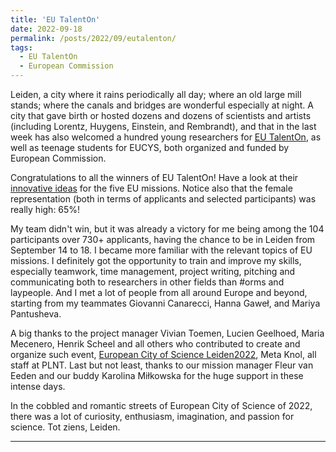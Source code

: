```yaml
---
title: 'EU TalentOn'
date: 2022-09-18
permalink: /posts/2022/09/eutalenton/
tags:
  - EU TalentOn
  - European Commission
---
```


Leiden, a city where it rains periodically all day; where an old large mill stands; where the canals and bridges are wonderful especially at night. A city that gave birth or hosted dozens and dozens of scientists and artists (including Lorentz, Huygens, Einstein, and Rembrandt), and that in the last week has also welcomed a hundred young researchers for [EU TalentOn](https://talenton.eu), as well as teenage students for EUCYS, both organized and funded by European Commission.

Congratulations to all the winners of EU TalentOn! Have a look at their [innovative ideas](https://lnkd.in/dZpu3h73) for the five EU missions.
Notice also that the female representation (both in terms of applicants and selected participants) was really high: 65%!

My team didn't win, but it was already a victory for me being among the 104 participants over 730+ applicants, having the chance to be in Leiden from September 14 to 18. I became more familiar with the relevant topics of EU missions. I definitely got the opportunity to train and improve my skills, especially teamwork, time management, project writing, pitching and communicating both to researchers in other fields than #orms and laypeople. And I met a lot of people from all around Europe and beyond, starting from my teammates Giovanni Canarecci, Hanna Gaweł, and Mariya Pantusheva.

A big thanks to the project manager Vivian Toemen, Lucien Geelhoed, Maria Mecenero, Henrik Scheel and all others who contributed to create and organize such event, [European City of Science Leiden2022](https://leiden2022.nl), Meta Knol, all staff at PLNT. Last but not least, thanks to our mission manager Fleur van Eeden and our buddy Karolina Miłkowska for the huge support in these intense days.

In the cobbled and romantic streets of European City of Science of 2022, there was a lot of curiosity, enthusiasm, imagination, and passion for science. Tot ziens, Leiden.


------
